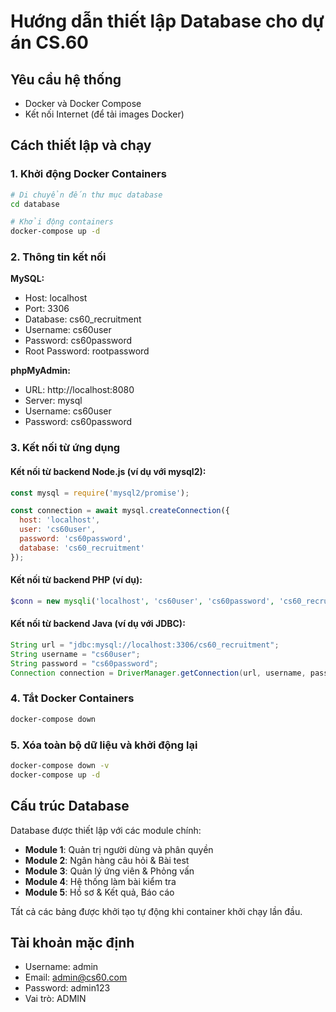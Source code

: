 # Hướng dẫn thiết lập Database cho dự án CS.60

## Yêu cầu hệ thống
- Docker và Docker Compose
- Kết nối Internet (để tải images Docker)

## Cách thiết lập và chạy

### 1. Khởi động Docker Containers
```bash
# Di chuyển đến thư mục database
cd database

# Khởi động containers
docker-compose up -d
```

### 2. Thông tin kết nối

**MySQL:**
- Host: localhost
- Port: 3306
- Database: cs60_recruitment
- Username: cs60user
- Password: cs60password
- Root Password: rootpassword

**phpMyAdmin:**
- URL: http://localhost:8080
- Server: mysql
- Username: cs60user
- Password: cs60password

### 3. Kết nối từ ứng dụng

#### Kết nối từ backend Node.js (ví dụ với mysql2):
```javascript
const mysql = require('mysql2/promise');

const connection = await mysql.createConnection({
  host: 'localhost',
  user: 'cs60user',
  password: 'cs60password',
  database: 'cs60_recruitment'
});
```

#### Kết nối từ backend PHP (ví dụ):
```php
$conn = new mysqli('localhost', 'cs60user', 'cs60password', 'cs60_recruitment');
```

#### Kết nối từ backend Java (ví dụ với JDBC):
```java
String url = "jdbc:mysql://localhost:3306/cs60_recruitment";
String username = "cs60user";
String password = "cs60password";
Connection connection = DriverManager.getConnection(url, username, password);
```

### 4. Tắt Docker Containers
```bash
docker-compose down
```

### 5. Xóa toàn bộ dữ liệu và khởi động lại
```bash
docker-compose down -v
docker-compose up -d
```

## Cấu trúc Database

Database được thiết lập với các module chính:
- **Module 1**: Quản trị người dùng và phân quyền
- **Module 2**: Ngân hàng câu hỏi & Bài test
- **Module 3**: Quản lý ứng viên & Phỏng vấn
- **Module 4**: Hệ thống làm bài kiểm tra
- **Module 5**: Hồ sơ & Kết quả, Báo cáo

Tất cả các bảng được khởi tạo tự động khi container khởi chạy lần đầu.

## Tài khoản mặc định

- Username: admin
- Email: admin@cs60.com
- Password: admin123
- Vai trò: ADMIN
